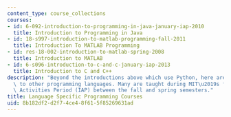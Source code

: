 ```yaml
---
content_type: course_collections
courses:
- id: 6-092-introduction-to-programming-in-java-january-iap-2010
  title: Introduction to Programming in Java
- id: 18-s997-introduction-to-matlab-programming-fall-2011
  title: Introduction To MATLAB Programming
- id: res-18-002-introduction-to-matlab-spring-2008
  title: Introduction to MATLAB
- id: 6-s096-introduction-to-c-and-c-january-iap-2013
  title: Introduction to C and C++
description: "Beyond the introductions above which use Python, here are several introductions\
  \ to other programming languages. Many are taught during MIT\u2019s four-week Independent\
  \ Activities Period (IAP) between the fall and spring semesters."
title: Language Specific Programming Courses
uid: 8b182df2-d2f7-4ce4-8f61-5f85269631ad
---
```

